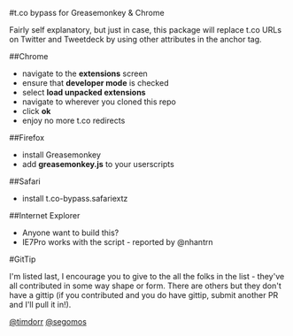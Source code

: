#t.co bypass for Greasemonkey & Chrome

Fairly self explanatory, but just in case, this package will replace t.co URLs on Twitter and Tweetdeck by using other attributes in the anchor tag.

##Chrome

- navigate to the __extensions__ screen
- ensure that __developer mode__ is checked
- select __load unpacked extensions__
- navigate to wherever you cloned this repo
- click __ok__
- enjoy no more t.co redirects

##Firefox

- install Greasemonkey
- add __greasemonkey.js__ to your userscripts

##Safari
- install t.co-bypass.safariextz

##Internet Explorer
- Anyone want to build this?
- IE7Pro works with the script - reported by @nhantrn

#GitTip

I'm listed last, I encourage you to give to the all the folks in the list - they've all contributed in some way shape or form.  There are others but they don't have a gittip (if you contributed and you do have gittip, submit another PR and I'll pull it in!).

[@timdorr](https://www.gittip.com/timdorr/)
[@segomos](https://www.gittip.com/tony-o/)
